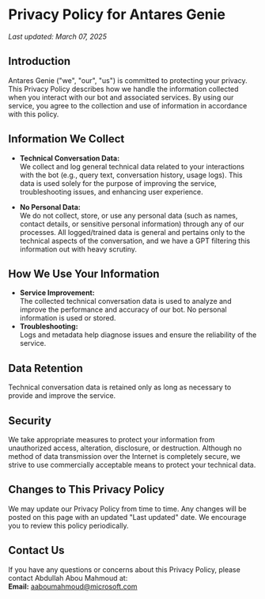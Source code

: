 # Privacy Policy for Antares Genie

_Last updated: March 07, 2025_

## Introduction

Antares Genie ("we", "our", "us") is committed to protecting your privacy. This Privacy Policy describes how we handle the information collected when you interact with our bot and associated services. By using our service, you agree to the collection and use of information in accordance with this policy.

## Information We Collect

- **Technical Conversation Data:**  
  We collect and log general technical data related to your interactions with the bot (e.g., query text, conversation history, usage logs). This data is used solely for the purpose of improving the service, troubleshooting issues, and enhancing user experience.

- **No Personal Data:**  
  We do not collect, store, or use any personal data (such as names, contact details, or sensitive personal information) through any of our processes. All logged/trained data is general and pertains only to the technical aspects of the conversation, and we have a GPT filtering this information out with heavy scrutiny.

## How We Use Your Information

- **Service Improvement:**  
  The collected technical conversation data is used to analyze and improve the performance and accuracy of our bot. No personal information is used or stored.
- **Troubleshooting:**  
  Logs and metadata help diagnose issues and ensure the reliability of the service.

## Data Retention

Technical conversation data is retained only as long as necessary to provide and improve the service.
## Security

We take appropriate measures to protect your information from unauthorized access, alteration, disclosure, or destruction. Although no method of data transmission over the Internet is completely secure, we strive to use commercially acceptable means to protect your technical data.

## Changes to This Privacy Policy

We may update our Privacy Policy from time to time. Any changes will be posted on this page with an updated "Last updated" date. We encourage you to review this policy periodically.

## Contact Us

If you have any questions or concerns about this Privacy Policy, please contact Abdullah Abou Mahmoud at:  
**Email:** aaboumahmoud@microsoft.com